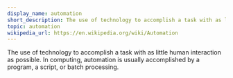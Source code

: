 ```yaml
---
display_name: automation
short_description: The use of technology to accomplish a task with as little human interaction as possible.
topic: automation
wikipedia_url: https://en.wikipedia.org/wiki/Automation
---
```

The use of technology to accomplish a task with as little human interaction as possible. In computing, automation is usually accomplished by a program, a script, or batch processing.
